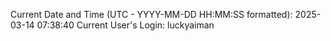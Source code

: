 Current Date and Time (UTC - YYYY-MM-DD HH:MM:SS formatted): 2025-03-14 07:38:40
Current User's Login: luckyaiman
